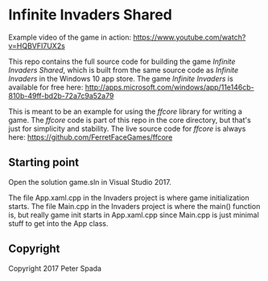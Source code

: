 # Infinite Invaders Shared
Example video of the game in action:
https://www.youtube.com/watch?v=HQBVFI7UX2s

This repo contains the full source code for building the game *Infinite Invaders Shared*, which is built from the same source code as *Infinite Invaders* in the Windows 10 app store. The game *Infinite Invaders* is available for free here:
http://apps.microsoft.com/windows/app/11e146cb-810b-49ff-bd2b-72a7c9a52a79

This is meant to be an example for using the *ffcore* library for writing a game. The *ffcore* code is part of this repo in the core directory, but that's just for simplicity and stability. The live source code for *ffcore* is always here: https://github.com/FerretFaceGames/ffcore

## Starting point
Open the solution game.sln in Visual Studio 2017.

The file App.xaml.cpp in the Invaders project is where game initialization starts. The file Main.cpp in the Invaders project is where the main() function is, but really game init starts in App.xaml.cpp since Main.cpp is just minimal stuff to get into the App class.

## Copyright
Copyright 2017 Peter Spada

